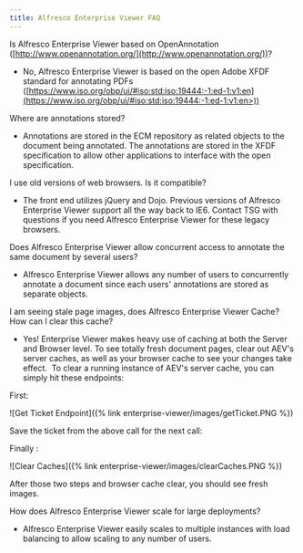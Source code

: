 ```yaml
---
title: Alfresco Enterprise Viewer FAQ
---
```


Is Alfresco Enterprise Viewer based on OpenAnnotation ([http://www.openannotation.org/](http://www.openannotation.org/))?

* No, Alfresco Enterprise Viewer is based on the open Adobe XFDF standard for annotating PDFs ([https://www.iso.org/obp/ui/#iso:std:iso:19444:-1:ed-1:v1:en](https://www.iso.org/obp/ui/#iso:std:iso:19444:-1:ed-1:v1:en>))

Where are annotations stored?

* Annotations are stored in the ECM repository as related objects to the document being annotated. The annotations are stored in the XFDF specification to allow other applications to interface with the open specification.

I use old versions of web browsers. Is it compatible?

* The front end utilizes jQuery and Dojo. Previous versions of Alfresco Enterprise Viewer support all the way back to IE6. Contact TSG with questions if you need Alfresco Enterprise Viewer for these legacy browsers.

Does Alfresco Enterprise Viewer allow concurrent access to annotate the same document by several users?

* Alfresco Enterprise Viewer allows any number of users to concurrently annotate a document since each users' annotations are stored as separate objects.

I am seeing stale page images, does Alfresco Enterprise Viewer Cache?  How can I clear this cache?

* Yes!  Enterprise Viewer makes heavy use of caching at both the Server and Browser level.  To see totally fresh document pages, clear out AEV's server caches, as well as your browser cache to see your changes take effect.  To clear a running instance of AEV's server cache, you can simply hit these endpoints:

First:

![Get Ticket Endpoint]({% link enterprise-viewer/images/getTicket.PNG %})

Save the ticket from the above call for the next call:

Finally : 

![Clear Caches]({% link enterprise-viewer/images/clearCaches.PNG %})

After those two steps and browser cache clear, you should see fresh images.

How does Alfresco Enterprise Viewer scale for large deployments?

* Alfresco Enterprise Viewer easily scales to multiple instances with load balancing to allow scaling to any number of users. 
